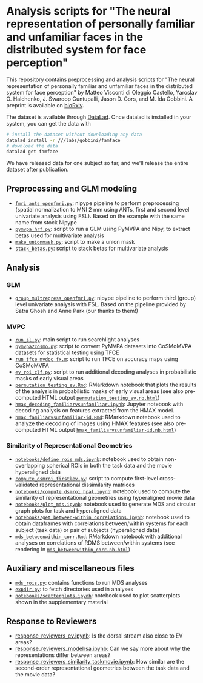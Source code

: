 # Analysis scripts for "The neural representation of personally familiar and unfamiliar faces in the distributed system for face perception"

This repository contains preprocessing and analysis scripts for "The neural representation of personally familiar and unfamiliar faces in the distributed system for face perception" by Matteo Visconti di Oleggio Castello, Yaroslav O. Halchenko, J. Swaroop
Guntupalli, Jason D. Gors, and M. Ida Gobbini. A preprint is available on [bioRxiv](http://biorxiv.org/content/early/2017/05/15/138297).

The dataset is available through [DataLad](http://datasets.datalad.org/?dir=/labs/gobbini/famface). Once datalad is installed in your system, you can get the data with

```bash
# install the dataset without downloading any data
datalad install -r ///labs/gobbini/famface
# download the data
datalad get famface
```

We have released data for one subject so far, and we'll release the entire dataset after publication.

## Preprocessing and GLM modeling

- [`fmri_ants_openfmri.py`](fmri_ants_openfmri.py): nipype pipeline to
  perform preprocessing (spatial normalization to MNI 2 mm using ANTs,
first and second level univariate analysis using FSL). Based on the
example with the same name from stock Nipype
- [`pymvpa_hrf.py`](pyvmpa_hrf.py): script to run a GLM using PyMVPA and
  Nipy, to extract betas used for multivariate analysis
- [`make_unionmask.py`](make_unionmask.py): script to make a union mask
- [`stack_betas.py`](stack_betas.py): script to stack betas for
  multivariate analysis

## Analysis

### GLM

- [`group_multregress_openfmri.py`](group_multregress_openfmri.py):
  nipype pipeline to perform third (group) level univariate analysis
with FSL. Based on the pipeline provided by Satra Ghosh and Anne Park
(our thanks to them!)

### MVPC

- [`run_sl.py`](run_sl.py): main script to run searchlight analyses
- [`pymvpa2cosmo.py`](pymvpa2cosmo.py): script to convert PyMVPA
  datasets into CoSMoMVPA datasets for statistical testing using TFCE
- [`run_tfce_mvdoc_fx.m`](run_tfce_mvdoc_fx.m): script to run TFCE on
  accuracy maps using CoSMoMVPA
- [`ev_roi_clf.py`](ev_roi_clf.py): script to run additional decoding analyses in probabilistic masks of early visual areas
- [`permutation_testing_ev.Rmd`](permutation_testing_ev.Rmd): RMarkdown notebook that plots the results of the analysis in  probabilistic masks of early visual areas (see also pre-computed HTML output [`permutation_testing_ev.nb.html`](permutation_testing_ev.nb.html))
- [`hmax_decoding_familiarvsunfamiliar.ipynb`](hmax_decoding_familiarvsunfamiliar.ipynb): Jupyter notebook with decoding analysis on features extracted from the HMAX model.
- [`hmax_familiarvsunfamiliar-id.Rmd`](hmax_familiarvsunfamiliar-id.Rmd): RMarkdown notebook used to analyze the decoding of images using HMAX features (see also pre-computed HTML output [`hmax_familiarvsunfamiliar-id.nb.html`](hmax_familiarvsunfamiliar-id.nb.html))

### Similarity of Representational Geometries

- [`notebooks/define_rois_mds.ipynb`](notebooks/define_rois_mds.ipynb):
  notebook used to obtain non-overlapping spherical ROIs in both the
task data and the movie hyperaligned data
- [`compute_dsmroi_firstlev.py`](compute_dsmroi_firstlev.py): script to
  compute first-level cross-validated representational dissimilarity matrices
- [`notebooks/compute_dsmroi_hpal.ipynb`](notebooks/compute_dsmroi_hpal.ipynb):
  notebook used to compute the similarity of representational geometries
using hyperaligned movie data
- [`notebooks/plot_mds.ipynb`](notebooks/plot_mds.ipynb):
  notebook used to generate MDS and circular graph plots for task and
hyperaligned data
- [`notebooks/get_between-within_correlations.ipynb`](notebooks/get_between-within_correlations.ipynb):
  notebook used to obtain dataframes with correlations between/within
systems for each subject (task data) or pair of subjects (hyperaligned
data)
- [`mds_betweenwithin_corr.Rmd`](mds_betweenwithin_corr.Rmd): RMarkdown
  notebook with additional analyses on correlations of RDMS
between/within systems (see rendering in
[`mds_betweenwithin_corr.nb.html`](mds_betweenwithin_corr.nb.html))


## Auxiliary and miscellaneous files

- [`mds_rois.py`](mds_rois.py): contains functions to run MDS analyses
- [`expdir.py`](expdir.py): to fetch directories used in analyses
- [`notebooks/scatterplots.ipynb`](notebooks/scatterplots.ipynb): notebook used to plot scatterplots shown in the supplementary material

## Response to Reviewers
- [response_reviewers_ev.ipynb](notebooks/response_reviewers_ev.ipynb): Is the dorsal stream also close to EV areas?
- [response_reviewers_modelrsa.ipynb](notebooks/response_reviewers_modelrsa.ipynb): Can we say more about why the representations differ between areas?
- [response_reviewers_similarity_taskmovie.ipynb](notebooks/response_reviewers_similarity_taskmovie.ipynb): How similar are the second-order representational geometries between the task data and the movie data?
